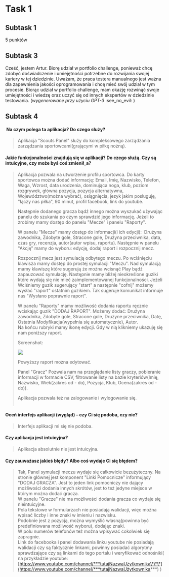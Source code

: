 # Task 1

## Subtask 1

5 punktów

## Subtask 3

Cześć, jestem Artur. Biorę udział w portfolio challenge, ponieważ chcę zdobyć doświadczenie i umiejętności potrzebne do rozwijania swojej kariery w tej dziedzinie. Uważam, że praca testera manualnego jest ważna dla zapewnienia jakości oprogramowania i chcę mieć swój udział w tym procesie. Biorąc udział w portfolio challenge, mam okazję rozwinąć swoje umiejętności i wiedzę oraz uczyć się od innych ekspertów w dziedzinie testowania. (_wygenerowane przy użyciu GPT-3_ :see\_no\_evil: )

## Subtask 4

####  Na czym polega ta aplikacja? Do czego służy? 

> Aplikacja "Scouts Panel" służy do kompleksowego zarządzania zarządzania sportowcami(grającymi w piłkę nożną).

#### Jakie funkcjonalności znajdują się w aplikacji? Do czego służą. Czy są intuicyjne, czy może byś coś zmienił\_a?

> Aplikacja pozwala na utworzenie profilu sportowca. Do karty sportowca można dodać informację: Email, Imię, Nazwisko, Telefon, Waga, Wzrost, data urodzenia, dominująca noga, klub, poziom rozgrywek, główna pozycja, pozycja alternatywna, Województwo(można wybrać), osiągnięcia, jezyk jakim posługuję, "łączy nas piłka", 90 minut, profil facebook, link do youtube.
> 
> Następnie dodanego gracza bądź innego można wyszukać używając panelu do szukania po czym sprawdzić jego informację. Jeżeli to zrobimy mamy dostęp do panelu "Mecze" i panelu "Raporty". 
> 
> W panelu "Mecze" mamy dostęp do informacji(i ich edycji):  Drużyna zawodnika, Zdobyte gole, Stracone gole, Drużyna przeciwnika, data, czas gry, recenzja, autor(autor wpisu, raportu). Następnie w panelu "Akcję" mamy do wyboru: edycję, dodaj raport i rozpocznij mecz.
> 
> Rozpocznij mecz jest symulacją odbytego meczu. Po wciśnięciu klawisza mamy dostęp do prostej symulacji "Meczu". Nad symulacją mamy klawiszę które sugerują że można wcisnąć Play bądź zapauzować symulację. Następnie mamy bliżej nieokreślone guziki które wydają się nie mieć zaimplementowanej funkcjonalności. Jeżeli Wciśniemy guzik sugerujący "start" a następnie "cofnij" możemy wysłać "raport" ostatnim guzikiem. Tak sugeruje komunikat informuje nas "Wysłano poprawnie raport".
> 
> W panelu "Raporty" mamy możliwość dodania raportu ręcznie wciskając guzik "DODAJ RAPORT". Możemy dodać: Drużyna zawodnika, Zdobyte gole, Stracone gole, Drużyne przeciwnika, Datę, Ostatnia Modyfikacja(wypełnia się automatycznie), Autor.  
> Na końcu rubryki mamy ikonę edycji. Gdy w nią klikniemy ukazuję się nam poniższy raport.
> 
> Screenshot: 
> 
> ![](https://user-images.githubusercontent.com/80460700/212973485-ca1bd078-2512-41ef-aa31-e0f2127a9d7e.png)
> 
> Powyższy raport można edytować.
> 
> Panel "Gracz" Pozwala nam na przeglądanie listy graczy, pobieranie informacji w formacie CSV, filtrowanie listy na bazie kryteriów(Imię, Nazwisko, Wiek(zakres od - do), Pozycja, Klub, Ocena(zakres od - do)).
> 
> Aplikacja pozwala też na zalogowanie i wylogowanie się.  
>  

#### Oceń interfejs aplikacji (wygląd) – czy Ci się podoba, czy nie?

> Interfejs aplikacji mi się nie podoba.

#### Czy aplikacja jest intuicyjna?

> Aplikacja absolutnie nie jest intuicyjna.

#### Czy zauważasz jakieś błędy? Albo coś wydaje Ci się błędem?

> Tak, Panel symulacji meczu wydaje się całkowicie bezużyteczny. Na stronie głównej jest komponent "Linki Pomocnicze" informujący "DODAJ GRACZA". Jest to jeden link pomocniczy nie dający możliwości dodania innych skrótów, jest to też jedyne miejsce w którym można dodać gracza.  
> W panelu "Gracze" nie ma możliwości dodania gracza co wydaje się nieintuicyjne.   
> Pola tekstowe w formularzach nie posiadają walidacji, więc można wpisać liczby i inne znaki w imieniu i nazwisku.  
> Podobnie jest z pozycją, można wymyślić własną(powinna być predefiniowana możliwość wyboru), dodając znaki.  
> W polu numerów telefonów też można wpisywać cokolwiek się zapragnie.  
> Link do facebooka i panel dodawania linku youtube nie posiadają walidacji czy są faktycznie linkami, powinny posiadać algorytmy sprawdzające czy są linkami do tego portalu i weryfikować odnośniki( na przykładzie youtube: [https://www.youtube.com/channel/***tutajNazwaUżytkownika\*\*\*](https://www.youtube.com/channel/***tutajNazwaUżytkownika***) )
